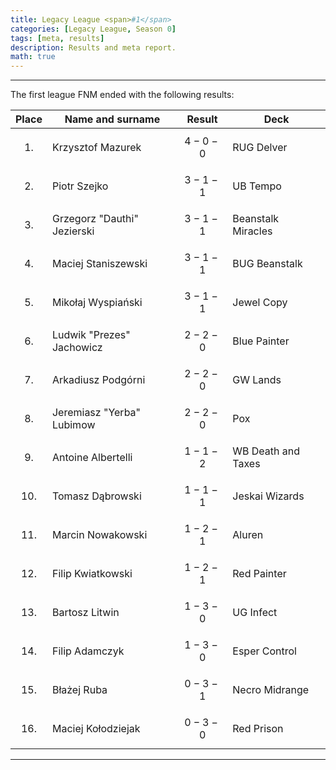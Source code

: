 ```yaml
---
title: Legacy League <span>#1</span>
categories: [Legacy League, Season 0]
tags: [meta, results]
description: Results and meta report.
math: true
---
```


---

The first league FNM ended with the following results:

|   Place   | Name and surname            | Result      | Deck               |
|:---------:|-----------------------------|-------------|--------------------|
| $$ 1. $$  | Krzysztof Mazurek           | $$ 4-0-0 $$ | RUG Delver         |
| $$ 2. $$  | Piotr Szejko                | $$ 3-1-1 $$ | UB Tempo           |
| $$ 3. $$  | Grzegorz "Dauthi" Jezierski | $$ 3-1-1 $$ | Beanstalk Miracles |
| $$ 4. $$  | Maciej Staniszewski         | $$ 3-1-1 $$ | BUG Beanstalk      |
| $$ 5. $$  | Mikołaj Wyspiański          | $$ 3-1-1 $$ | Jewel Copy         |
| $$ 6. $$  | Ludwik "Prezes" Jachowicz   | $$ 2-2-0 $$ | Blue Painter       |
| $$ 7. $$  | Arkadiusz Podgórni          | $$ 2-2-0 $$ | GW Lands           |
| $$ 8. $$  | Jeremiasz "Yerba" Lubimow   | $$ 2-2-0 $$ | Pox                |
| $$ 9. $$  | Antoine Albertelli          | $$ 1-1-2 $$ | WB Death and Taxes |
| $$ 10. $$ | Tomasz Dąbrowski            | $$ 1-1-1 $$ | Jeskai Wizards     |
| $$ 11. $$ | Marcin Nowakowski           | $$ 1-2-1 $$ | Aluren             |
| $$ 12. $$ | Filip Kwiatkowski           | $$ 1-2-1 $$ | Red Painter        |
| $$ 13. $$ | Bartosz Litwin              | $$ 1-3-0 $$ | UG Infect          |
| $$ 14. $$ | Filip Adamczyk              | $$ 1-3-0 $$ | Esper Control      |
| $$ 15. $$ | Błażej Ruba                 | $$ 0-3-1 $$ | Necro Midrange     |
| $$ 16. $$ | Maciej Kołodziejak          | $$ 0-3-0 $$ | Red Prison         |

---
